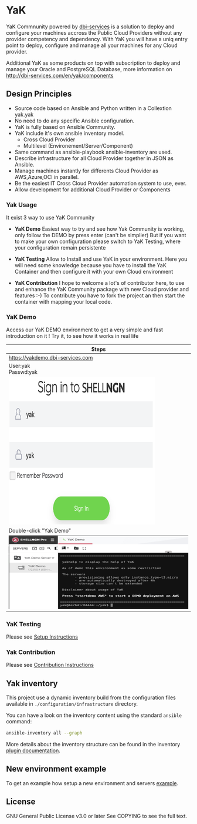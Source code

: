# YaK

YaK Commnunity powered by [dbi-services](http://dbi-services.com) is a solution to deploy and configure your machines accross the Public Cloud Providers without any provider competency and dependency. 
With YaK you will have a uniq entry point to deploy, configure and manage all your machines for any Cloud provider.

Additional YaK as some products on top with subscription to deploy and manage your Oracle and PostgreSQL Database, more information on http://dbi-services.com/en/yak/components

## Design Principles

  - Source code based on Ansible and Python written in a Collextion yak.yak
  - No need to do any specific Ansible configuration.
  - YaK is fully based on Ansible Community.
  - YaK include it's own ansible inventory model.
       - Cross Cloud Provider
       - Multilevel (Environement/Server/Component)
  - Same command as ansible-playbook ansible-inventory are used.
  - Describe infrastructure for all Cloud Provider together in JSON as Ansible.
  - Manage machines instantly for differents Cloud Provider as AWS,Azure,OCI in parallel.
  - Be the easiest IT Cross Cloud Provider automation system to use, ever.
  - Allow development for additional Cloud Provider or Components


### Yak Usage

It exist 3 way to use YaK Community 

   - **YaK Demo**
      Easiest way to try and see how Yak Community is working, only follow the DEMO by press enter (can't be simplier)
      But if you want to make your own configuration please switch to YaK Testing, where your configuration remain persistente

   - **YaK Testing**
     Allow to Install and use YaK in your environment. Here you will need some knowledge because you have to install the YaK Container and then configure it with your own Cloud environment

   - **YaK Contribution**
     I hope to welcome a lot's of contributor here, to use and enhance the YaK Community package with new Cloud provider and features :-)
     To contribute you have to fork the project an then start the container with mapping your local code.
    
### YaK Demo

   Access our YaK DEMO environment to get a very simple and fast introduction on it !
   Try it, to see how it works in real life 
   
| Steps   |
| ------ |
| https://yakdemo.dbi-services.com |
| User:yak  <br> Passwd:yak  | 
| <img src="/install/img/YaK_login.png"  width="400" height="400"> |
| Double-click "Yak Demo"| 
| <img src="/install/img/YaK_demo.png" width="600" height="200"> |

### YaK Testing

Please see [Setup Instructions](YAK_TESTING.md)

###  Yak Contribution

Please see [Contribution Instructions](YAK_CONTRIBUTION.md)

## Yak inventory

This project use a dynamic inventory build from the configuration files available in
`./configuration/infrastructure` directory.

You can have a look on the inventory content using the standard `ansible` command:

```bash
ansible-inventory all --graph
```

More details about the inventory structure can be found in the inventory
[plugin documentation](https://gitlab.com/yak4all/yak/-/tree/main/collections/ansible_collections/yak/core).

## New environment example

To get an example how setup a new environment and servers
[example](https://gitlab.com/yak4all/yak/-/blob/main/configuration/README.md).

## License

GNU General Public License v3.0 or later
See COPYING to see the full text.

